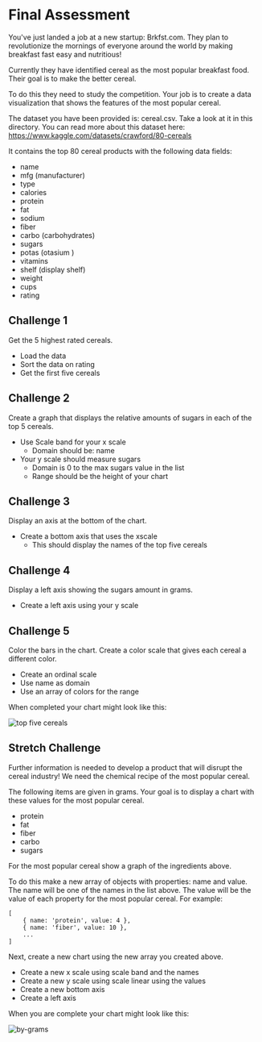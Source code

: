 # Final Assessment

You've just landed a job at a new startup: Brkfst.com. They plan to revolutionize the mornings of everyone around the world by making breakfast fast easy and nutritious!

Currently they have identified cereal as the most popular breakfast food. Their goal is to make the better cereal.

To do this they need to study the competition. Your job is to create a data visualization that shows the features of the most popular cereal.

The dataset you have been provided is: cereal.csv. Take a look at it in this directory. You can read more about this dataset here: https://www.kaggle.com/datasets/crawford/80-cereals

It contains the top 80 cereal products with the following data fields:

- name
- mfg (manufacturer)
- type
- calories
- protein
- fat
- sodium
- fiber
- carbo (carbohydrates)
- sugars
- potas (otasium )
- vitamins
- shelf (display shelf)
- weight
- cups
- rating

## Challenge 1

Get the 5 highest rated cereals.

- Load the data
- Sort the data on rating
- Get the first five cereals

## Challenge 2

Create a graph that displays the relative amounts of sugars in each of the top 5 cereals.

- Use Scale band for your x scale
  - Domain should be: name
- Your y scale should measure sugars
  - Domain is 0 to the max sugars value in the list
  - Range should be the height of your chart

## Challenge 3

Display an axis at the bottom of the chart.

- Create a bottom axis that uses the xscale
  - This should display the names of the top five cereals

## Challenge 4

Display a left axis showing the sugars amount in grams.

- Create a left axis using your y scale

## Challenge 5

Color the bars in the chart. Create a color scale that gives each cereal a different color.

- Create an ordinal scale
- Use name as domain
- Use an array of colors for the range

When completed your chart might look like this:

![top five cereals](./top-five.png)

## Stretch Challenge

Further information is needed to develop a product that will disrupt the cereal industry! We need the chemical recipe of the most popular cereal.

The following items are given in grams. Your goal is to display a chart with these values for the most popular cereal.

- protein
- fat
- fiber
- carbo
- sugars

For the most popular cereal show a graph of the ingredients above.

To do this make a new array of objects with properties: name and value. The name will be one of the names in the list above. The value will be the value of each property for the most popular cereal. For example:

```JS
[
	{ name: 'protein', value: 4 },
	{ name: 'fiber', value: 10 },
	...
]
```

Next, create a new chart using the new array you created above.

- Create a new x scale using scale band and the names
- Create a new y scale using scale linear using the values
- Create a new bottom axis
- Create a left axis

When you are complete your chart might look like this:

![by-grams](./by-grams.png)
